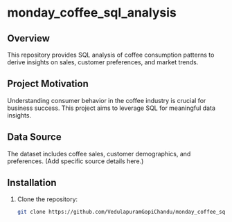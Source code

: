 # monday_coffee_sql_analysis

## Overview

This repository provides SQL analysis of coffee consumption patterns to derive insights on sales, customer preferences, and market trends.

## Project Motivation

Understanding consumer behavior in the coffee industry is crucial for business success. This project aims to leverage SQL for meaningful data insights.

## Data Source

The dataset includes coffee sales, customer demographics, and preferences. (Add specific source details here.)

## Installation

1. Clone the repository:
   ```bash
   git clone https://github.com/VedulapuramGopiChandu/monday_coffee_sql_analysis.git
